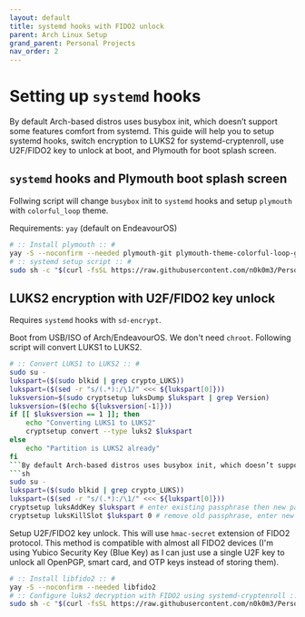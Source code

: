 ```yaml
---
layout: default
title: systemd hooks with FIDO2 unlock
parent: Arch Linux Setup
grand_parent: Personal Projects
nav_order: 2
---
```


# Setting up `systemd` hooks

By default Arch-based distros uses busybox init, which doesn’t support some features comfort from systemd. This guide will help you to setup systemd hooks, switch encryption to LUKS2 for systemd-cryptenroll, use U2F/FIDO2 key to unlock at boot, and Plymouth for boot splash screen.

## `systemd` hooks and Plymouth boot splash screen

Follwing script will change `busybox` init to `systemd` hooks and setup `plymouth` with `colorful_loop` theme.

Requirements: `yay` (default on EndeavourOS)

```sh
# :: Install plymouth :: #
yay -S --noconfirm --needed plymouth-git plymouth-theme-colorful-loop-git
# :: systemd setup script :: #
sudo sh -c "$(curl -fsSL https://raw.githubusercontent.com/n0k0m3/Personal-Setup/main/Setting_up_Arch/systemd_setup.sh)"
```

## LUKS2 encryption with U2F/FIDO2 key unlock

Requires `systemd` hooks with `sd-encrypt`.

Boot from USB/ISO of Arch/EndeavourOS. We don't need `chroot`. Following script will convert LUKS1 to LUKS2.
```sh
# :: Convert LUKS1 to LUKS2 :: #
sudo su -
lukspart=($(sudo blkid | grep crypto_LUKS))
lukspart=($(sed -r "s/(.*):/\1/" <<< ${lukspart[0]}))
luksversion=$(sudo cryptsetup luksDump $lukspart | grep Version)
luksversion=($(echo ${luksversion[-1]}))
if [[ $luksversion == 1 ]]; then
    echo "Converting LUKS1 to LUKS2"
    cryptsetup convert --type luks2 $lukspart
else
    echo "Partition is LUKS2 already"
fi
```By default Arch-based distros uses busybox init, which doesn’t support some features comfort from systemd. This guide will help you to setup systemd hooks, switch encryption to LUKS2 for systemd-cryptenroll, use U2F/FIDO2 key to unlock at boot, and Plymouth for boot splash screen.new secure passphrase if needed.
```sh
sudo su -
lukspart=($(sudo blkid | grep crypto_LUKS))
lukspart=($(sed -r "s/(.*):/\1/" <<< ${lukspart[0]}))
cryptsetup luksAddKey $lukspart # enter existing passphrase then new passphrase with confirmation
cryptsetup luksKillSlot $lukspart 0 # remove old passphrase, enter new passphrase
```

Setup U2F/FIDO2 key unlock. This will use `hmac-secret` extension of FIDO2 protocol. This method is compatible with almost all FIDO2 devices (I'm using Yubico Security Key (Blue Key) as I can just use a single U2F key to unlock all OpenPGP, smart card, and OTP keys instead of storing them).

```sh
# :: Install libfido2 :: #
yay -S --noconfirm --needed libfido2
# :: Configure luks2 decryption with FIDO2 using systemd-cryptenroll :: #
sudo sh -c "$(curl -fsSL https://raw.githubusercontent.com/n0k0m3/Personal-Setup/main/Setting_up_Arch/fido2_luks_setup.sh)"
```